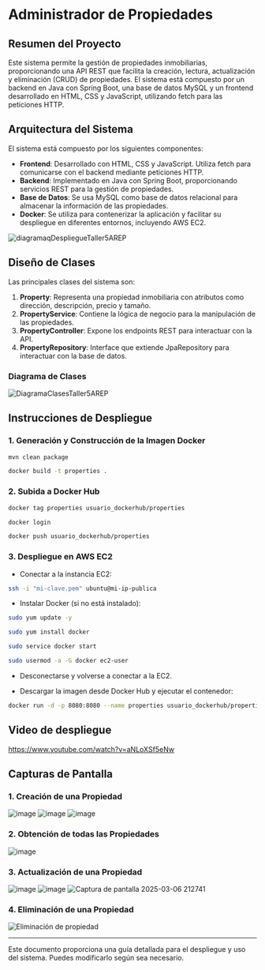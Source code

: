 # Administrador de Propiedades

## Resumen del Proyecto

Este sistema permite la gestión de propiedades inmobiliarias, proporcionando una API REST que facilita la creación, lectura, actualización y eliminación (CRUD) de propiedades. El sistema está compuesto por un backend en Java con Spring Boot, una base de datos MySQL y un frontend desarrollado en HTML, CSS y JavaScript, utilizando fetch para las peticiones HTTP.

## Arquitectura del Sistema

El sistema está compuesto por los siguientes componentes:

- **Frontend**: Desarrollado con HTML, CSS y JavaScript. Utiliza fetch para comunicarse con el backend mediante peticiones HTTP.
- **Backend**: Implementado en Java con Spring Boot, proporcionando servicios REST para la gestión de propiedades.
- **Base de Datos**: Se usa MySQL como base de datos relacional para almacenar la información de las propiedades.
- **Docker**: Se utiliza para contenerizar la aplicación y facilitar su despliegue en diferentes entornos, incluyendo AWS EC2.


![diagramaqDespliegueTaller5AREP](https://github.com/user-attachments/assets/075c37b4-4a00-4fe5-9069-a44bda4dab8e)


## Diseño de Clases

Las principales clases del sistema son:

1. **Property**: Representa una propiedad inmobiliaria con atributos como dirección, descripción, precio y tamaño.
2. **PropertyService**: Contiene la lógica de negocio para la manipulación de las propiedades.
3. **PropertyController**: Expone los endpoints REST para interactuar con la API.
4. **PropertyRepository**: Interface que extiende JpaRepository para interactuar con la base de datos.

### Diagrama de Clases
![DiagramaClasesTaller5AREP](https://github.com/user-attachments/assets/64d8637a-da99-4609-a04b-d5a780f88f8d)

## Instrucciones de Despliegue

### 1. Generación y Construcción de la Imagen Docker

```sh
mvn clean package
```

```sh
docker build -t properties .
```

### 2. Subida a Docker Hub

```sh
docker tag properties usuario_dockerhub/properties
```

```sh
docker login 
```

```sh
docker push usuario_dockerhub/properties
```

### 3. Despliegue en AWS EC2

- Conectar a la instancia EC2:
```sh
ssh -i "mi-clave.pem" ubuntu@mi-ip-publica
```
- Instalar Docker (si no está instalado):
```sh
sudo yum update -y
```
```sh
sudo yum install docker
```
```sh
sudo service docker start
```
```sh
sudo usermod -a -G docker ec2-user
```

- Desconectarse y volverse a conectar a la EC2.
  
- Descargar la imagen desde Docker Hub y ejecutar el contenedor:
```sh
docker run -d -p 8080:8080 --name properties usuario_dockerhub/properties
```
## Video de despliegue

https://www.youtube.com/watch?v=aNLoXSf5eNw


## Capturas de Pantalla

### 1. Creación de una Propiedad
![image](https://github.com/user-attachments/assets/1c4a56fc-1dbe-4571-b704-3fc244e75ef3)
![image](https://github.com/user-attachments/assets/ef75c7e5-c719-4d70-b131-ba8f905cb19f)
![image](https://github.com/user-attachments/assets/2f6e0f8c-0c3c-4bd8-b4dc-1ce50cd59cdb)


### 2. Obtención de todas las Propiedades
![image](https://github.com/user-attachments/assets/59628ee0-9437-4e99-ad74-2c3029d2a497)


### 3. Actualización de una Propiedad
![image](https://github.com/user-attachments/assets/38459610-fb04-4133-aeaf-9b81fc19c6ac)
![image](https://github.com/user-attachments/assets/a07b5575-2f73-40c2-bee0-9c54f32534cf)
![Captura de pantalla 2025-03-06 212741](https://github.com/user-attachments/assets/228061e2-83d8-4928-9a1d-ac2ee406f790)


### 4. Eliminación de una Propiedad
![Eliminación de propiedad](ruta/a/imagen4.png)

---

Este documento proporciona una guía detallada para el despliegue y uso del sistema. Puedes modificarlo según sea necesario.


